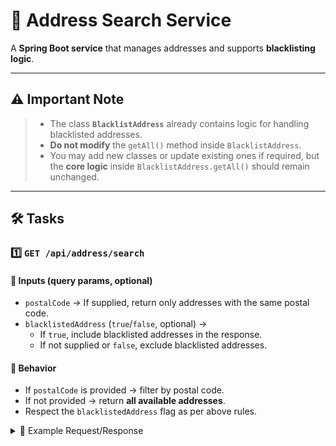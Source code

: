 # 📮 Address Search Service

A **Spring Boot service** that manages addresses and supports **blacklisting logic**.

---

## ⚠️ Important Note

> - The class **`BlacklistAddress`** already contains logic for handling blacklisted addresses.
> - **Do not modify** the `getAll()` method inside `BlacklistAddress`.
> - You may add new classes or update existing ones if required, but the **core logic** inside `BlacklistAddress.getAll()` should remain unchanged.

---

## 🛠️ Tasks

### 1️⃣ `GET /api/address/search`

#### 🔹 Inputs (query params, optional)
- `postalCode` → If supplied, return only addresses with the same postal code.
- `blacklistedAddress` (`true`/`false`, optional) →
    - If `true`, include blacklisted addresses in the response.
    - If not supplied or `false`, exclude blacklisted addresses.

#### 🔹 Behavior
- If `postalCode` is provided → filter by postal code.
- If not provided → return **all available addresses**.
- Respect the `blacklistedAddress` flag as per above rules.

<details>
<summary>📌 Example Request/Response</summary>  

**Request:**
```http GET /api/address/search?postalCode=456%20VTG&blacklistedAddress=true ```

**Sample Response:**
```[
{
    "postalCode": "456 VTG",
    "street": "Beta Street",
    "city": "Some City",
    "blacklisted": true
  }
]
```
#### 🔹 Write test cases covering all scenarios as well


